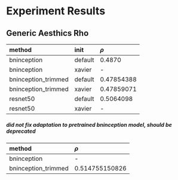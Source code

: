# Experiment Results


## Generic Aesthics Rho




|method|init|$\rho$|
|:---|:---|:---|
|bninception|default|0.4870|
|bninception|xavier|-|
|bninception_trimmed|default|0.47854388|
|bninception_trimmed|xavier|0.47859071|
|resnet50|default|0.5064098|
|resnet50|xavier|-|
##### did not fix adaptation to pretrained bninception model, should be deprecated


|method|$\rho$|
|:---|:---|
|bninception|-|
|bninception_trimmed|0.514755150826|




